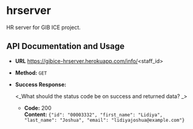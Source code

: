 # hrserver
HR server for GIB ICE project.

**API Documentation and Usage**
----

* **URL**
  https://gibice-hrserver.herokuapp.com/info/<staff_id>

* **Method:**
  `GET` 
  

* **Success Response:**
  
  <_What should the status code be on success and returned data? _>

  * **Code:** 200 <br />
    **Content:** `{"id": "00003332", "first_name": "Lidiya", "last_name": "Joshua", "email": "lidiyajoshua@example.com"}`
